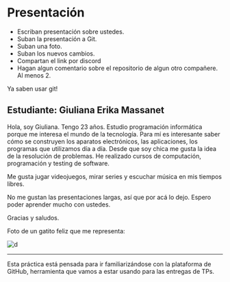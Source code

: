 # Presentación

- Escriban presentación sobre ustedes.
- Suban la presentación a Git.
- Suban una foto.
- Suban los nuevos cambios.
- Compartan el link por discord
- Hagan algun comentario sobre el repositorio de algun otro compañere. Al menos 2.

Ya saben usar git!


## Estudiante: Giuliana Erika Massanet

Hola, soy Giuliana. Tengo 23 años. Estudio programación informática porque me interesa el mundo de la tecnología. Para mí es interesante saber cómo se construyen los aparatos electrónicos, las aplicaciones, los programas que utilizamos día a día. Desde que soy chica me gusta la idea de la resolución de problemas. He realizado cursos de computación, programación y testing de software. 

Me gusta jugar videojuegos, mirar series y escuchar música en mis tiempos libres.

No me gustan las presentaciones largas, así que por acá lo dejo.
Espero poder aprender mucho con ustedes.

Gracias y saludos.

Foto de un gatito feliz que me representa:

![d](https://piensoprofine.es/wp-content/uploads/2018/06/gato-feliz.jpg.webp)

------

Esta práctica está pensada para ir familiarizándose con la plataforma de GitHub, herramienta que vamos a estar usando para las entregas de TPs.

